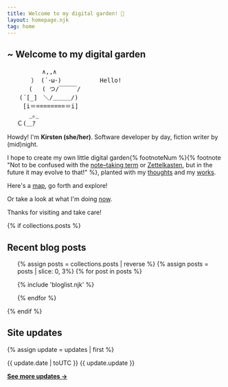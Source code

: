 ```yaml
---
title: Welcome to my digital garden! 🌱
layout: homepage.njk
tag: home
---
```


<section class="content">

# ~ Welcome to my <span class="wave hometitle">digital garden</span>

<pre class="ascii">
　　　 　  ∧,,∧
　　　　） (´･ω･) 　 　 　 　Hello!
　　　 (　 ( つ/￣￣￣/　
　　(´[_]　＼/＿＿＿/)
　　 [i＝========＝i]
　　　 _｡_　 　
　 Ｃ(＿ｱ
</pre>

Howdy! I'm **Kirsten (she/her)**. Software developer by day, fiction writer by (mid)night.

I hope to create my own little digital garden{% footnoteNum %}{% footnote "Not to be confused with the [note–taking term](https://github.com/MaggieAppleton/digital-gardeners#what-is-digital-gardening) or [Zettelkasten](https://zettelkasten.de/posts/overview/), but in the future it may evolve to that!" %}, planted with my [thoughts](/blog) and my [works](/projects).

Here's a [map](/sitemap), go forth and explore!

Or take a look at what I'm doing [now](/now).

Thanks for visiting and take care!

</section>

{% if collections.posts %}

<section class="content">

## Recent blog posts

<ul class="blog-list">
{% assign posts = collections.posts | reverse %}
{% assign posts = posts | slice: 0, 3%}
{% for post in posts %}

{% include 'bloglist.njk' %}

{% endfor %}

</ul>
</section>
{% endif %}

<section class="content">

## Site updates

{% assign update = updates | first %}

<span class="update-date">{{ update.date | toUTC }}</span> {{ update.update }}

**[See more updates →](/changelog)**

<p></p>

</section>
